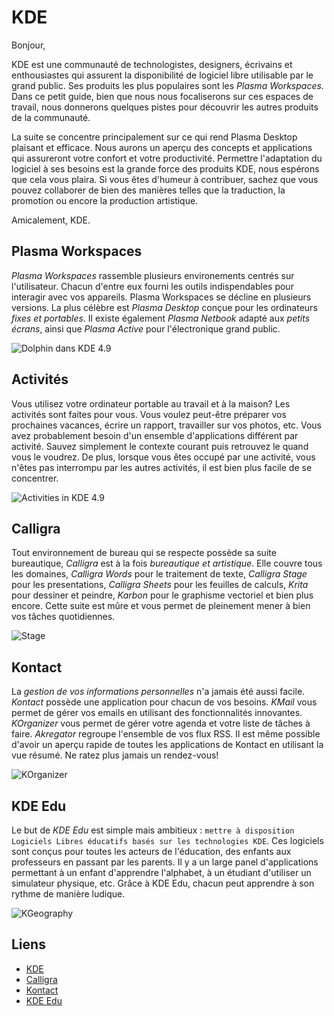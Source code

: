 # KDE

Bonjour,

KDE est une communauté de technologistes, designers, écrivains et enthousiastes
qui assurent la disponibilité de logiciel libre utilisable par le grand public.
Ses produits les plus populaires sont les _Plasma Workspaces_. Dans ce petit
guide, bien que nous nous focaliserons sur ces espaces de travail, nous
donnerons quelques pistes pour découvrir les autres produits de la communauté.

La suite se concentre principalement sur ce qui rend Plasma Desktop plaisant
et efficace. Nous aurons un aperçu des concepts et applications qui assureront
votre confort et votre productivité. Permettre l'adaptation du logiciel à ses
besoins est la grande force des produits KDE, nous espérons que cela vous
plaira. Si vous êtes d'humeur à contribuer, sachez que vous pouvez collaborer
de bien des manières telles que la traduction, la promotion ou encore la
production artistique.

Amicalement,
KDE.

## Plasma Workspaces

_Plasma Workspaces_ rassemble plusieurs environements centrés sur
l'utilisateur. Chacun d'entre eux fourni les outils indispendables pour
interagir avec vos appareils. Plasma Workspaces se décline en plusieurs
versions. La plus célèbre est _Plasma Desktop_ conçue pour les ordinateurs
_fixes et portables_. Il existe également _Plasma Netbook_ adapté aux _petits
écrans_, ainsi que _Plasma Active_ pour l'électronique grand public.

![Dolphin dans KDE 4.9](https://raw.github.com/KINFOO/kde-booklet/master/images/workspaces/kde49-dolphin_.png "Explorer des fichiers dans KDE 4.9")

## Activités

Vous utilisez votre ordinateur portable au travail et à la maison? Les
activités sont faites pour vous. Vous voulez peut-être préparer vos prochaines
vacances, écrire un rapport, travailler sur vos photos, etc. Vous avez
probablement besoin d'un ensemble d'applications différent par activité. Sauvez
simplement le contexte courant puis retrouvez le quand vous le voudrez. De
plus, lorsque vous êtes occupé par une activité, vous n'êtes pas interrompu
par les autres activités, il est bien plus facile de se concentrer.

![Activities in KDE 4.9](https://raw.github.com/KINFOO/kde-booklet/master/images/workspaces/kde49-link-files-to-activities-cropped.png "Définir une activité")

## Calligra

Tout environnement de bureau qui se respecte possède sa suite bureautique,
_Calligra_ est à la fois _bureautique et artistique_. Elle couvre tous les
domaines, _Calligra Words_  pour le traitement de texte, _Calligra Stage_ pour
les presentations, _Calligra Sheets_ pour les feuilles de calculs, _Krita_ pour
dessiner et peindre, _Karbon_ pour le graphisme vectoriel et bien plus encore.
Cette suite est mûre et vous permet de pleinement mener à bien vos tâches
quotidiennes.

![Stage](https://raw.github.com/KINFOO/kde-booklet/master/images/calligra/stage.png "Une présentation avec Stage.")

## Kontact

La _gestion de vos informations personnelles_ n'a jamais été aussi facile.
_Kontact_ possède une application pour chacun de vos besoins. _KMail_ vous
permet de gérer vos emails en utilisant des fonctionnalités innovantes.
_KOrganizer_ vous permet de gérer votre agenda et votre liste de tâches à faire.
_Akregator_ regroupe l'ensemble de vos flux RSS. Il est même possible d'avoir
un aperçu rapide de toutes les applications de Kontact en utilisant la vue
résumé. Ne ratez plus jamais un rendez-vous!

![KOrganizer](https://raw.github.com/KINFOO/kde-booklet/master/images/kontact/korganizer.png "KOrganizer en action")

## KDE Edu

Le but de _KDE Edu_ est simple mais ambitieux : `mettre à disposition
Logiciels Libres éducatifs basés sur les technologies KDE`. Ces logiciels
sont conçus pour toutes les acteurs de l'éducation, des enfants aux
professeurs en passant par les parents. Il y a un large panel d'applications
permettant à un enfant d'apprendre l'alphabet, à un étudiant d'utiliser un
simulateur physique, etc. Grâce à KDE Edu, chacun peut apprendre à son rythme
de manière ludique.

![KGeography](https://raw.github.com/KINFOO/kde-booklet/master/images/kdeedu/kgeography.png "Apprenez la géographie")

## Liens

* [KDE](http://www.kde.org)
* [Calligra](http://www.calligra.org)
* [Kontact](http://userbase.kde.org/Kontact)
* [KDE Edu](http://edu.kde.org)
